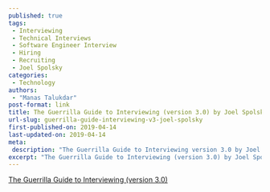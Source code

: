 ```yaml
---
published: true
tags:
 - Interviewing
 - Technical Interviews
 - Software Engineer Interview
 - Hiring
 - Recruiting
 - Joel Spolsky
categories:
 - Technology
authors:
 - "Manas Talukdar"
post-format: link
title: The Guerrilla Guide to Interviewing (version 3.0) by Joel Spolsky
url-slug: guerrilla-guide-interviewing-v3-joel-spolsky
first-published-on: 2019-04-14
last-updated-on: 2019-04-14
meta:
 description: "The Guerrilla Guide to Interviewing version 3.0 by Joel Spolsky."
excerpt: "The Guerrilla Guide to Interviewing (version 3.0) by Joel Spolsky."
---
```


[The Guerrilla Guide to Interviewing (version 3.0)](https://www.joelonsoftware.com/2006/10/25/the-guerrilla-guide-to-interviewing-version-30/)
